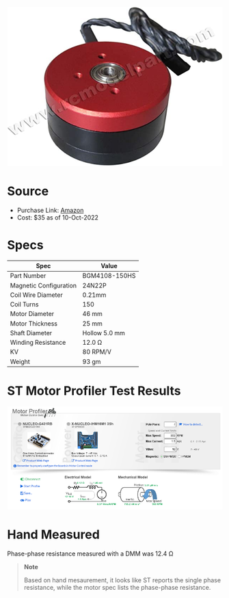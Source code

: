 
![image](image.jpg)

# Source
* Purchase Link: [Amazon](https://www.amazon.com/gp/product/B00YEGVOII/ref=ppx_yo_dt_b_search_asin_title)
* Cost: $35 as of 10-Oct-2022

# Specs

| Spec | Value |
| ---- | --- |
| Part Number | BGM4108-150HS |
| Magnetic Configuration | 24N22P |
| Coil Wire Diameter | 0.21mm |
| Coil Turns | 150 |
| Motor Diameter | 46 mm |
| Motor Thickness | 25 mm |
| Shaft Diameter | Hollow 5.0 mm |
| Winding Resistance |12.0 Ω |
| KV | 80 RPM/V |
| Weight | 93 gm |

# ST Motor Profiler Test Results

![Profiler Results](st-motor-profiler-results.PNG)

# Hand Measured

Phase-phase resistance measured with a DMM was 12.4 Ω

> **Note**
>
> Based on hand mesaurement, it looks like ST reports the single phase resistance, while the motor spec lists the phase-phase resistance.